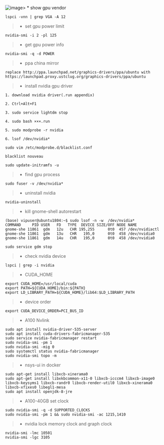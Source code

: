 ![image](https://github.com/user-attachments/assets/b735e902-cdad-4cc6-ae45-21442c4705d7)> * show gpu vendor
```shell
lspci -vnn | grep VGA -A 12
```

> * set gpu power limit
```shell
nvidia-smi -i 2 -pl 125
```

> * get gpu power info
```shell
nvidia-smi -q -d POWER
```
> * ppa china mirror
```shell
replace http://ppa.launchpad.net/graphics-drivers/ppa/ubuntu with https://launchpad.proxy.ustclug.org/graphics-drivers/ppa/ubuntu
```
> * install nvidia gpu driver
```
1. download nvidia driver(.run appendix)

2. Ctrl+Alt+F1

3. sudo service lightdm stop

4. sudo bash ×××.run

5. sudo modprobe -r nvidia

6. lsof /dev/nvidia*

sudo vim /etc/modprobe.d/blacklist.conf

blacklist nouveau

sudo update-initramfs -u
```
> * find gpu process
```shell
sudo fuser -v /dev/nvidia*
```
> * uninstall nvidia
```shell
nvidia-uninstall
```
> * kill gnome-shell autorestart
```
(base) vipuser@ubuntu1804:~$ sudo lsof -n -w  /dev/nvidia*
COMMAND     PID USER   FD   TYPE  DEVICE SIZE/OFF NODE NAME
gnome-she 11861  gdm   12u   CHR 195,255      0t0  457 /dev/nvidiactl
gnome-she 11861  gdm   13u   CHR   195,0      0t0  458 /dev/nvidia0
gnome-she 11861  gdm   14u   CHR   195,0      0t0  458 /dev/nvidia0

sudo service gdm stop
```

> * check nvidia device
```
lspci | grep -i nvidia
```

> * CUDA_HOME
```
export CUDA_HOME=/usr/local/cuda
export PATH=${CUDA_HOME}/bin:${PATH}
export LD_LIBRARY_PATH=${CUDA_HOME}/lib64:$LD_LIBRARY_PATH
```

> * device order
```
export CUDA_DEVICE_ORDER=PCI_BUS_ID
```

> * A100 Nvlink
```
sudo apt install nvidia-driver-535-server
sudo apt install cuda-drivers-fabricmanager-535
sudo service nvidia-fabricmanager restart
sudo nvidia-smi -pm 1
sudo nvidia-smi -mig 0
sudo systemctl status nvidia-fabricmanager
sudo nvidia-smi topo -m
```

> * nsys-ui in docker
```
sudo apt-get install libxcb-xinerama0
sudo apt-get install libxkbcommon-x11-0 libxcb-icccm4 libxcb-image0 libxcb-keysyms1 libxcb-randr0 libxcb-render-util0 libxcb-xinerama0 libxcb-xfixes0 libegl1-mesa
sudo apt install openjdk-8-jre
```

> * A100-40GB set clock
```
sudo nvidia-smi -q -d SUPPORTED_CLOCKS
sudo nvidia-smi -pm 1 && sudo nvidia-smi -ac 1215,1410
```

> * nvidia lock memory clock and graph clock
```
nvidia-smi -lmc 10501
nvidia-smi -lgc 3105
```
